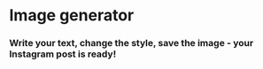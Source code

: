 # Image generator

### Write your text, change the style, save the image - your Instagram post is ready! 
